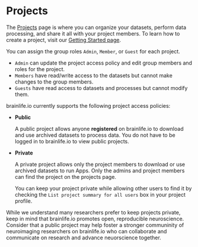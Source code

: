 # Projects

The [Projects](https://brainlife.io/projects) page is where you can organize your datasets, perform data processing, and share it all with your project members. To learn how to create a project, visit our [Getting Started page](https://brainlife.io/docs/user/started/#create-project).

You can assign the group roles `Admin`, `Member`, or `Guest` for each project. 
* `Admin` can update the project access policy and edit group members and roles for the project. 
* `Members` have read/write access to the datasets but cannot make changes to the group members.
* `Guests` have read access to datasets and processes but cannot modify them.

brainlife.io currently supports the following project access policies: 

* **Public**

    A public project allows anyone **registered** on brainlife.io to download and use archived datasets to process data. You do not have to be logged in to brainlife.io to view public projects.

* **Private**

    A private project allows only the project members to download or use archived datasets to run Apps. Only the admins and project members can find the project on the projects page.
    
    You can keep your project private while allowing other users to find it by checking the `List project summary for all users` box in your project profile. 
    
While we understand many researchers prefer to keep projects private, keep in mind that brainlife.io promotes open, reproducible neuroscience. Consider that a public project may help foster a stronger communinity of neuroimaging researchers on brainlife.io who can collaborate and communicate on research and advance neuorscience together.

<!--
The following table shows who can perform which actions under a project.

| Action | Public Project | Private Project |
| ------------- | ------------- | ----- |
| Update project detail | Admin | Admin |
| See project info | Admin / Members | Admin / Members (If *listed*, all users) |
| List datasets | Admin / Members | Admin / Members |
| Download datasets | Admin / Members | Admin / Members |
| Update dataset detail | Admin / Members | Admin / Members |
| Create publication record | Admin / Members | Admin / Members |
| Update publication record | Admin / Members | Admin / Members |
| Upload datasets | Admin / Members | Admin / Members |
| List processes | Admin / Members | Admin / Members |
| Submit new process | Admin / Members | Admin / Members |
| Access process output | Admin / Members | Admin / Members |
| List published datasets | Admin / Members / Guest | Admin / Members / Guest |
| List publication records | Admin / Members / Guest | Admin / Members / Guest |
| Download published datasets | Admin / Members / Guest | Admin / Members / Guest |
-->
